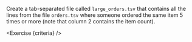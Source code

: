 <script>
// Solution:
//    awk -F "\t" '{ if($2 >= 5) print }' orders.tsv > large_orders.tsv

import Exercise from "components/Exercise.svelte";

let criteria = [
{
	name: "File <code>large_orders.tsv</code> exists",
	checks: [{
		type: "file",
		path: "large_orders.tsv",
		action: "exists"
	}]
},
{
	name: "File <code>large_orders.tsv</code> contains orders where the same item was ordered >= 5 times (print all columns; no need to skip the header line)",
	checks: [{
		type: "file",
		path: "large_orders.tsv",
		action: "contents",
		commandExpected: `awk -F "\t" '{ if($2 >= 5) print }' orders.tsv`
	}]
}];
</script>

Create a tab-separated file called `large_orders.tsv` that contains all the lines from the file `orders.tsv` where someone ordered the same item 5 times or more (note that column 2 contains the item count).

<Exercise {criteria} />
